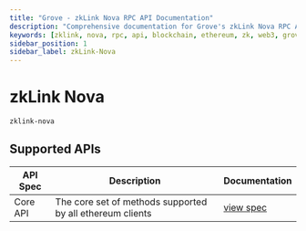 ```yaml
---
title: "Grove - zkLink Nova RPC API Documentation"
description: "Comprehensive documentation for Grove's zkLink Nova RPC API, covering endpoint details and integration strategies for blockchain developers."
keywords: [zklink, nova, rpc, api, blockchain, ethereum, zk, web3, grove, pocket, pokt, zkevm, layer3, L3]
sidebar_position: 1
sidebar_label: zkLink-Nova
---
```


# zkLink Nova

`zklink-nova`

## Supported APIs

| API Spec | Description                                               | Documentation                  |
| -------- | --------------------------------------------------------- | ------------------------------ |
| Core API | The core set of methods supported by all ethereum clients | [view spec](../specs/core-api) |
